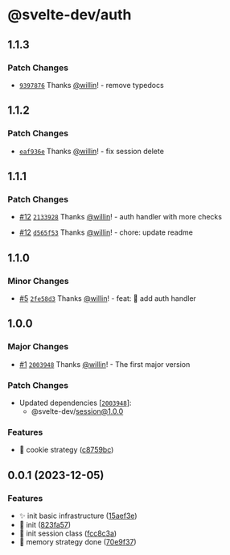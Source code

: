 # @svelte-dev/auth

## 1.1.3

### Patch Changes

- [`9397876`](https://github.com/willin/svelte-turbo/commit/9397876ee420a9db10c5c87698387611b01ec161) Thanks [@willin](https://github.com/willin)! - remove typedocs

## 1.1.2

### Patch Changes

- [`eaf936e`](https://github.com/willin/svelte-turbo/commit/eaf936e7758d33e54898da0e1121846e3f2d6e3a) Thanks [@willin](https://github.com/willin)! - fix session delete

## 1.1.1

### Patch Changes

- [#12](https://github.com/willin/svelte-turbo/pull/12) [`2133928`](https://github.com/willin/svelte-turbo/commit/2133928028afdba39c8b9ae077a0fc201e39892e) Thanks [@willin](https://github.com/willin)! - auth handler with more checks

- [#12](https://github.com/willin/svelte-turbo/pull/12) [`d565f53`](https://github.com/willin/svelte-turbo/commit/d565f53f8190bcb5d3197de3269037d8619342c5) Thanks [@willin](https://github.com/willin)! - chore: update readme

## 1.1.0

### Minor Changes

- [#5](https://github.com/willin/svelte-turbo/pull/5) [`2fe58d3`](https://github.com/willin/svelte-turbo/commit/2fe58d3230de76ab70d4cd7119ceaea4b065f39e) Thanks [@willin](https://github.com/willin)! - feat: :tada: add auth handler

## 1.0.0

### Major Changes

- [#1](https://github.com/willin/svelte-turbo/pull/1) [`2003948`](https://github.com/willin/svelte-turbo/commit/2003948cde7de474f0da4c2f5132ed26afe05210) Thanks [@willin](https://github.com/willin)! - The first major version

### Patch Changes

- Updated dependencies [[`2003948`](https://github.com/willin/svelte-turbo/commit/2003948cde7de474f0da4c2f5132ed26afe05210)]:
  - @svelte-dev/session@1.0.0

### Features

- :tada: cookie strategy ([c8759bc](https://github.com/willin/svelte-session/commit/c8759bca6f4bee0d11a52f9f159bd9ccfa485b08))

## 0.0.1 (2023-12-05)

### Features

- :sparkles: init basic infrastructure ([15aef3e](https://github.com/willin/svelte-session/commit/15aef3e5015d2c1e0e24d3ba324a92dadabd0914))
- :tada: init ([823fa57](https://github.com/willin/svelte-session/commit/823fa57aa6a4ac33dafb22096ccfdca70c216120))
- :tada: init session class ([fcc8c3a](https://github.com/willin/svelte-session/commit/fcc8c3aca8456b4570452f0280f4fe26318b023f))
- :tada: memory strategy done ([70e9f37](https://github.com/willin/svelte-session/commit/70e9f375c85a0d30eec8044885ac2f0e06739ad4))
